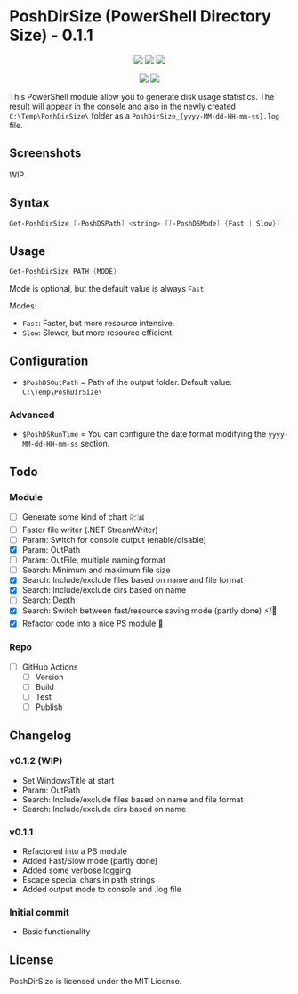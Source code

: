 # PoshDirSize (PowerShell Directory Size) -  0.1.1

<p align="center">
  <a href="https://github.com/Kinsiinoo/PoshDirSize"><img src="https://img.shields.io/github/languages/top/kinsiinoo/poshdirsize?style=for-the-badge"></a>
  <a href="https://github.com/Kinsiinoo/PoshDirSize"><img src="https://img.shields.io/github/languages/code-size/kinsiinoo/poshdirsize?style=for-the-badge"></a>
  <a href="https://github.com/Kinsiinoo/PoshDirSize"><img src="https://img.shields.io/github/license/kinsiinoo/poshdirsize?style=for-the-badge"></a>
</p>

<p align="center">
  <a href="https://github.com/Kinsiinoo/PoshDirSize/releases/"><img src="https://img.shields.io/github/v/release/kinsiinoo/poshdirsize?style=for-the-badge"></a>
  <a href="https://github.com/Kinsiinoo/PoshDirSize"><img src="https://img.shields.io/github/last-commit/kinsiinoo/poshdirsize?style=for-the-badge"></a>
</p>

This PowerShell module allow you to generate disk usage statistics.
The result will appear in the console and also in the newly created `C:\Temp\PoshDirSize\` folder as a `PoshDirSize_{yyyy-MM-dd-HH-mm-ss}.log` file.

## Screenshots

WIP

## Syntax

```PowerShell
Get-PoshDirSize [-PoshDSPath] <string> [[-PoshDSMode] {Fast | Slow}]  [<CommonParameters>]
```

## Usage

```PowerShell
Get-PoshDirSize PATH (MODE)
```

Mode is optional, but the default value is always `Fast`.

Modes:

* `Fast`: Faster, but more resource intensive.
* `Slow`: Slower, but more resource efficient.

## Configuration

* `$PoshDSOutPath` = Path of the output folder. Default value: `C:\Temp\PoshDirSize\`

### Advanced

* `$PoshDSRunTime` = You can configure the date format modifying the `yyyy-MM-dd-HH-mm-ss` section.

## Todo

### Module

* [ ] Generate some kind of chart :chart::bar_chart:
* [ ] Faster file writer (.NET StreamWriter)
* [ ] Param: Switch for console output (enable/disable)
* [x] Param: OutPath
* [ ] Param: OutFile, multiple naming format
* [ ] Search: Minimum and maximum file size
* [X] Search: Include/exclude files based on name and file format
* [X] Search: Include/exclude dirs based on name
* [ ] Search: Depth
* [x] Search: Switch between fast/resource saving mode (partly done) :zap:/:deciduous_tree:
* [x] Refactor code into a nice PS module :eyes:

### Repo

* [ ] GitHub Actions
  * [ ] Version
  * [ ] Build
  * [ ] Test
  * [ ] Publish

## Changelog

### **v0.1.2 (WIP)**

* Set WindowsTitle at start
* Param: OutPath
* Search: Include/exclude files based on name and file format
* Search: Include/exclude dirs based on name

### v0.1.1

* Refactored into a PS module
* Added Fast/Slow mode (partly done)
* Added some verbose logging
* Escape special chars in path strings
* Added output mode to console and .log file

### Initial commit

* Basic functionality

## License

PoshDirSize is licensed under the MIT License.
